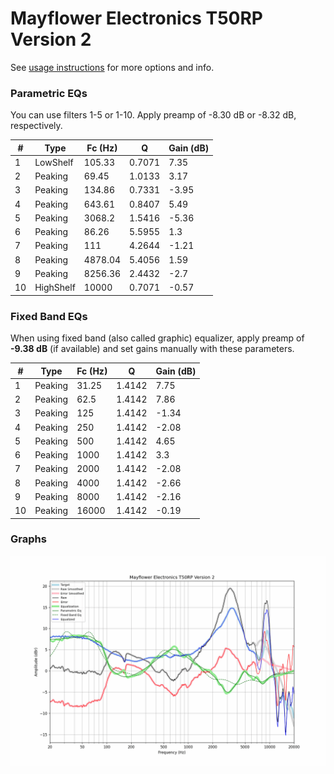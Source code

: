 # Mayflower Electronics T50RP Version 2
See [usage instructions](https://github.com/jaakkopasanen/AutoEq#usage) for more options and info.

### Parametric EQs
You can use filters 1-5 or 1-10. Apply preamp of -8.30 dB or -8.32 dB, respectively.

|   # | Type      |   Fc (Hz) |      Q |   Gain (dB) |
|-----|-----------|-----------|--------|-------------|
|   1 | LowShelf  |    105.33 | 0.7071 |        7.35 |
|   2 | Peaking   |     69.45 | 1.0133 |        3.17 |
|   3 | Peaking   |    134.86 | 0.7331 |       -3.95 |
|   4 | Peaking   |    643.61 | 0.8407 |        5.49 |
|   5 | Peaking   |   3068.2  | 1.5416 |       -5.36 |
|   6 | Peaking   |     86.26 | 5.5955 |        1.3  |
|   7 | Peaking   |    111    | 4.2644 |       -1.21 |
|   8 | Peaking   |   4878.04 | 5.4056 |        1.59 |
|   9 | Peaking   |   8256.36 | 2.4432 |       -2.7  |
|  10 | HighShelf |  10000    | 0.7071 |       -0.57 |

### Fixed Band EQs
When using fixed band (also called graphic) equalizer, apply preamp of **-9.38 dB** (if available) and set gains manually with these parameters.

|   # | Type    |   Fc (Hz) |      Q |   Gain (dB) |
|-----|---------|-----------|--------|-------------|
|   1 | Peaking |     31.25 | 1.4142 |        7.75 |
|   2 | Peaking |     62.5  | 1.4142 |        7.86 |
|   3 | Peaking |    125    | 1.4142 |       -1.34 |
|   4 | Peaking |    250    | 1.4142 |       -2.08 |
|   5 | Peaking |    500    | 1.4142 |        4.65 |
|   6 | Peaking |   1000    | 1.4142 |        3.3  |
|   7 | Peaking |   2000    | 1.4142 |       -2.08 |
|   8 | Peaking |   4000    | 1.4142 |       -2.66 |
|   9 | Peaking |   8000    | 1.4142 |       -2.16 |
|  10 | Peaking |  16000    | 1.4142 |       -0.19 |

### Graphs
![](./Mayflower%20Electronics%20T50RP%20Version%202.png)
